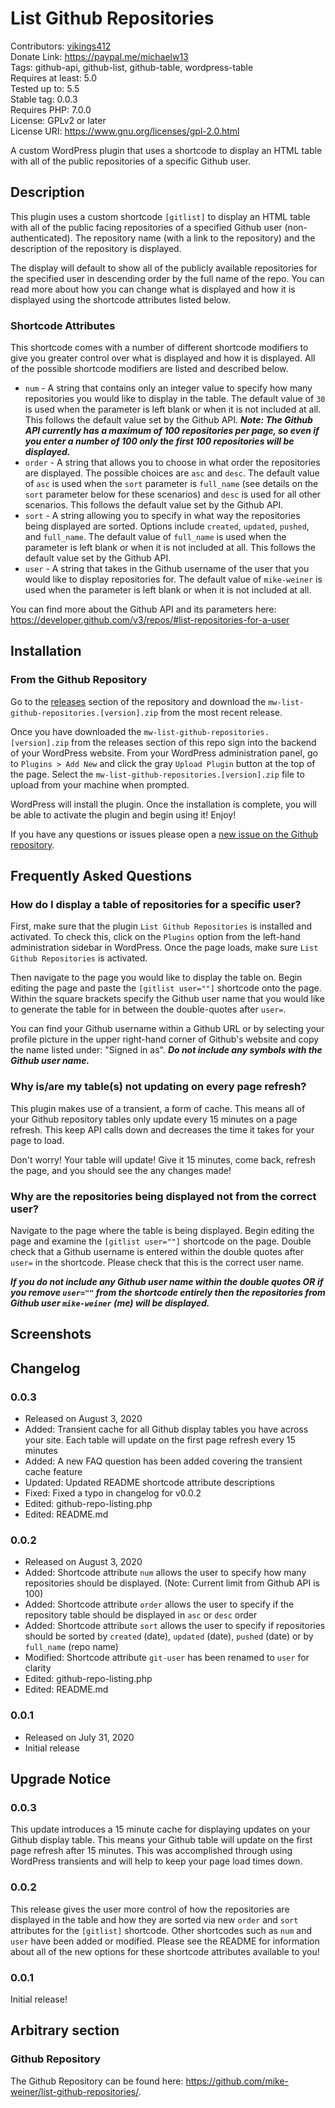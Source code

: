 # List Github Repositories
Contributors: [vikings412](https://profiles.wordpress.org/vikings412/) <br>
Donate Link: https://paypal.me/michaelw13 <br>
Tags: github-api, github-list, github-table, wordpress-table  <br>
Requires at least: 5.0 <br>
Tested up to: 5.5 <br>
Stable tag: 0.0.3 <br>
Requires PHP: 7.0.0 <br>
License: GPLv2 or later <br>
License URI: https://www.gnu.org/licenses/gpl-2.0.html <br>

A custom WordPress plugin that uses a shortcode to display an HTML table with all of the public repositories of a specific Github user.

## Description
This plugin uses a custom shortcode `[gitlist]` to display an HTML table with all of the public facing repositories of a specified Github user (non-authenticated). The repository name (with a link to the repository) and the description of the repository is displayed. 

The display will default to show all of the publicly available repositories for the specified user in descending order by the full name of the repo. You can read more about how you can change what is displayed and how it is displayed using the shortcode attributes listed below.

### Shortcode Attributes
This shortcode comes with a number of different shortcode modifiers to give you greater control over what is displayed and how it is displayed. All of the possible shortcode modifiers are listed and described below. 
* `num` - A string that contains only an integer value to specify how many repositories you would like to display in the table. The default value of `30` is used when the parameter is left blank or when it is not included at all. This follows the default value set by the Github API. ***Note: The Github API currently has a maximum of 100 repositories per page, so even if you enter a number of 100 only the first 100 repositories will be displayed.***
* `order` - A string that allows you to choose in what order the repositories are displayed. The possible choices are `asc` and `desc`. The default value of `asc` is used when the `sort` parameter is `full_name` (see details on the `sort` parameter below for these scenarios) and `desc` is used for all other scenarios. This follows the default value set by the Github API.
* `sort` - A string allowing you to specify in what way the repositories being displayed are sorted. Options include `created`, `updated`, `pushed`, and `full_name`. The default value of `full_name` is used when the parameter is left blank or when it is not included at all. This follows the default value set by the Github API.
* `user` - A string that takes in the Github username of the user that you would like to display repositories for. The default value of `mike-weiner` is used when the parameter is left blank or when it is not included at all. 

You can find more about the Github API and its parameters here: https://developer.github.com/v3/repos/#list-repositories-for-a-user

## Installation

### From the Github Repository
Go to the [releases](https://github.com/mike-weiner/list-github-repositories/releases) section of the repository and download the `mw-list-github-repositories.[version].zip` from the most recent release.

Once you have downloaded the `mw-list-github-repositories.[version].zip` from the releases section of this repo sign into the backend of your WordPress website. From your WordPress administration panel, go to `Plugins > Add New` and click the gray `Upload Plugin` button at the top of the page. Select the `mw-list-github-repositories.[version].zip` file to upload from your machine when prompted.

WordPress will install the plugin. Once the installation is complete, you will be able to activate the plugin and begin using it! Enjoy! 

If you have any questions or issues please open a [new issue on the Github repository](https://github.com/mike-weiner/list-github-repositories/issues).

## Frequently Asked Questions

### How do I display a table of repositories for a specific user?

First, make sure that the plugin `List Github Repositories` is installed and activated. To check this, click on the `Plugins` option from the left-hand administration sidebar in WordPress. Once the page loads, make sure `List Github Repositories` is activated. 

Then navigate to the page you would like to display the table on. Begin editing the page and paste the `[gitlist user=""]` shortcode onto the page. Within the square brackets specify the Github user name that you would like to generate the table for in between the double-quotes after `user=`. 

You can find your Github username within a Github URL or by selecting your profile picture in the upper right-hand corner of Github's website and copy the name listed under: "Signed in as". ***Do not include any symbols with the Github user name.*** 

### Why is/are my table(s) not updating on every page refresh?

This plugin makes use of a transient, a form of cache. This means all of your Github repository tables only update every 15 minutes on a page refresh. This keep API calls down and decreases the time it takes for your page to load. 

Don't worry! Your table will update! Give it 15 minutes, come back, refresh the page, and you should see the any changes made!

### Why are the repositories being displayed not from the correct user?

Navigate to the page where the table is being displayed. Begin editing the page and examine the `[gitlist user=""]` shortcode on the page. Double check that a Github username is entered within the double quotes after `user=` in the shortcode. Please check that this is the correct user name. 

***If you do not include any Github user name within the double quotes OR if you remove `user=""` from the shortcode entirely then the repositories from Github user `mike-weiner` (me) will be displayed.*** 

## Screenshots

## Changelog

### 0.0.3
* Released on August 3, 2020
* Added: Transient cache for all Github display tables you have across your site. Each table will update on the first page refresh every 15 minutes
* Added: A new FAQ question has been added covering the transient cache feature
* Updated: Updated README shortcode attribute descriptions
* Fixed: Fixed a typo in changelog for v0.0.2
* Edited: github-repo-listing.php
* Edited: README.md

### 0.0.2
* Released on August 3, 2020
* Added: Shortcode attribute `num` allows the user to specify how many repositories should be displayed. (Note: Current limit from Github API is 100)
* Added: Shortcode attribute `order` allows the user to specify if the repository table should be displayed in `asc` or `desc` order
* Added: Shortcode attribute `sort` allows the user to specify if repositories should be sorted by `created` (date), `updated` (date), `pushed` (date) or by `full_name` (repo name)
* Modified: Shortcode attribute `git-user` has been renamed to `user` for clarity
* Edited: github-repo-listing.php
* Edited: README.md

### 0.0.1
* Released on July 31, 2020
* Initial release

## Upgrade Notice

### 0.0.3
This update introduces a 15 minute cache for displaying updates on your Github display table. This means your Github table will update on the first page refresh after 15 minutes. This was accomplished through using WordPress transients and will help to keep your page load times down.

### 0.0.2
This release gives the user more control of how the repositories are displayed in the table and how they are sorted via new `order` and `sort` attributes for the `[gitlist]` shortcode. Other shortcodes such as `num` and `user` have been added or modified. Please see the README for information about all of the new options for these shortcode attributes available to you!

### 0.0.1
Initial release!

## Arbitrary section

### Github Repository
The Github Repository can be found here: https://github.com/mike-weiner/list-github-repositories/.
